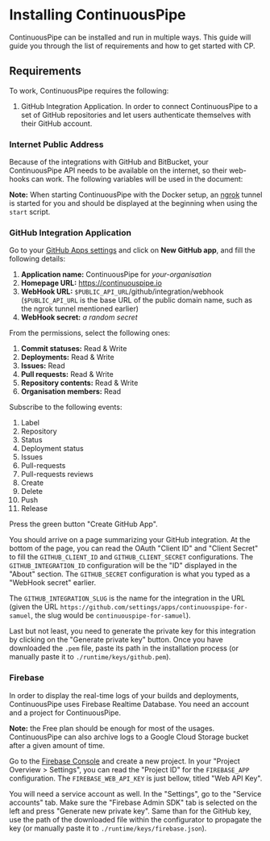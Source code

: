 # Installing ContinuousPipe

ContinuousPipe can be installed and run in multiple ways. This guide will guide you through the list of requirements
and how to get started with CP.

## Requirements

To work, ContinuousPipe requires the following:

1. GitHub Integration Application. In order to connect ContinuousPipe to a set of GitHub repositories and let users
   authenticate themselves with their GitHub account.

### Internet Public Address

Because of the integrations with GitHub and BitBucket, your ContinuousPipe API needs to be available on
the internet, so their web-hooks can work. The following variables will be used in the document:

**Note:** When starting ContinuousPipe with the Docker setup, an [ngrok](https://ngrok.com) tunnel is started for you
and should be displayed at the beginning when using the `start` script.

### GitHub Integration Application

Go to your [GitHub Apps settings](https://github.com/settings/apps) and click on **New GitHub app**, and fill the 
following details:

1. **Application name:** ContinuousPipe for *your-organisation*
2. **Homepage URL:** https://continuouspipe.io
3. **WebHook URL:** `$PUBLIC_API_URL`/github/integration/webhook (`$PUBLIC_API_URL` is the base URL of the public domain name, such as the ngrok tunnel mentioned earlier)
4. **WebHook secret:** *a random secret*

From the permissions, select the following ones:
1. **Commit statuses:** Read & Write
1. **Deployments:** Read & Write
1. **Issues:** Read
1. **Pull requests:** Read & Write
1. **Repository contents:** Read & Write
1. **Organisation members:** Read

Subscribe to the following events:
1. Label
2. Repository
3. Status
4. Deployment status
5. Issues
6. Pull-requests
7. Pull-requests reviews
8. Create
9. Delete
10. Push
11. Release

Press the green button "Create GitHub App". 

You should arrive on a page summarizing your GitHub integration. At the 
bottom of the page, you can read the OAuth "Client ID" and "Client Secret" to fill the `GITHUB_CLIENT_ID` and `GITHUB_CLIENT_SECRET`
configurations. The `GITHUB_INTEGRATION_ID` configuration will be the "ID" displayed in the "About" section. 
The `GITHUB_SECRET` configuration is what you typed as a "WebHook secret" earlier. 

The `GITHUB_INTEGRATION_SLUG` is the name for the integration in the URL 
(given the URL `https://github.com/settings/apps/continuouspipe-for-samuel`, the slug would be `continuouspipe-for-samuel`).

Last but not least, you need to generate the private key for this integration by clicking on the "Generate private key" button. 
Once you have downloaded the `.pem` file, paste its path in the installation process (or manually paste it to `./runtime/keys/github.pem`).

### Firebase

In order to display the real-time logs of your builds and deployments, ContinuousPipe uses Firebase Realtime Database. You 
need an account and a project for ContinuousPipe.

**Note:** the Free plan should be enough for most of the usages. ContinuousPipe can also archive logs to a Google Cloud Storage
bucket after a given amount of time.

Go to the [Firebase Console](https://console.firebase.google.com/) and create a new project. In your "Project Overview > Settings",
you can read the "Project ID" for the `FIREBASE_APP` configuration. The `FIREBASE_WEB_API_KEY` is just bellow, titled "Web API Key".

You will need a service account as well. In the "Settings", go to the "Service accounts" tab. Make sure the "Firebase Admin SDK"
tab is selected on the left and press "Generate new private key". Same than for the GitHub key, use the path of the downloaded 
file within the configurator to propagate the key (or manually paste it to `./runtime/keys/firebase.json`).
